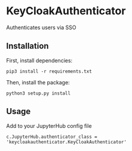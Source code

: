 # KeyCloakAuthenticator

Authenticates users via SSO

## Installation

First, install dependencies:

    pip3 install -r requirements.txt

Then, install the package:

    python3 setup.py install

## Usage

Add to your JupyterHub config file

    c.JupyterHub.authenticator_class = 'keycloakauthenticator.KeyCloakAuthenticator'
